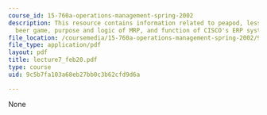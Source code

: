 ```yaml
---
course_id: 15-760a-operations-management-spring-2002
description: This resource contains information related to peapod, lessons of the
  beer game, purpose and logic of MRP, and function of CISCO's ERP system.
file_location: /coursemedia/15-760a-operations-management-spring-2002/9c5b7fa103a68eb27bb0c3b62cfd9d6a_lecture7_feb20.pdf
file_type: application/pdf
layout: pdf
title: lecture7_feb20.pdf
type: course
uid: 9c5b7fa103a68eb27bb0c3b62cfd9d6a

---
```

None